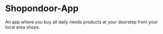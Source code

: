 # Shopondoor-App
An app where you buy all daily needs products at your doorstep from your local area shops.
